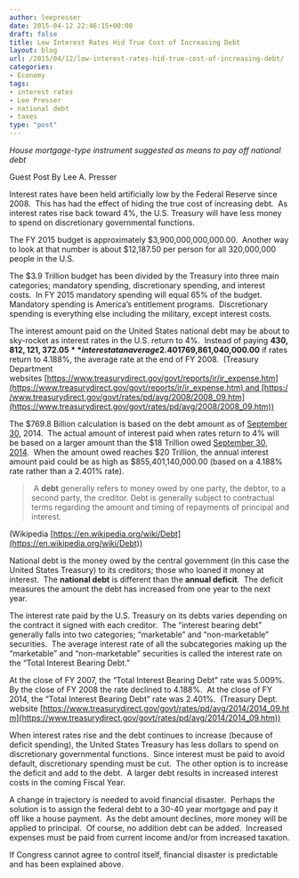 ```yaml
---
author: leepresser
date: 2015-04-12 22:46:15+00:00
draft: false
title: Low Interest Rates Hid True Cost of Increasing Debt
layout: blog
url: /2015/04/12/low-interest-rates-hid-true-cost-of-increasing-debt/
categories:
- Economy
tags:
- interest rates
- Lee Presser
- national debt
- taxes
type: "post"
---
```


_House mortgage-type instrument suggested as means to pay off national debt_

Guest Post By Lee A. Presser

Interest rates have been held artificially low by the Federal Reserve since 2008.  This has had the effect of hiding the true cost of increasing debt.  As interest rates rise back toward 4%, the U.S. Treasury will have less money to spend on discretionary governmental functions.

The FY 2015 budget is approximately $3,900,000,000,000.00.  Another way to look at that number is about $12,187.50 per person for all 320,000,000 people in the U.S.

The $3.9 Trillion budget has been divided by the Treasury into three main categories; mandatory spending, discretionary spending, and interest costs.  In FY 2015 mandatory spending will equal 65% of the budget.  Mandatory spending is America’s entitlement programs.  Discretionary spending is everything else including the military, except interest costs.

The interest amount paid on the United States national debt may be about to sky-rocket as interest rates in the U.S. return to 4%.  Instead of paying **$430,812,121,372.05** interest at an average 2.401% rate as the Treasury did in Fiscal Year (FY) 2014, the amount may soon grow to **$769,861,040,000.00** if rates return to 4.188%, the average rate at the end of FY 2008.  (Treasury Department websites [https://www.treasurydirect.gov/govt/reports/ir/ir_expense.htm](https://www.treasurydirect.gov/govt/reports/ir/ir_expense.htm) and [https://www.treasurydirect.gov/govt/rates/pd/avg/2008/2008_09.htm](https://www.treasurydirect.gov/govt/rates/pd/avg/2008/2008_09.htm))

The $769.8 Billion calculation is based on the debt amount as of [September 30](https://airmail.calendar/2015-09-30%2012:00:00%20CDT), 2014.  The actual amount of interest paid when rates return to 4% will be based on a larger amount than the $18 Trillion owed [September 30, 2014](https://airmail.calendar/2014-09-30%2012:00:00%20CDT).  When the amount owed reaches $20 Trillion, the annual interest amount paid could be as high as $855,401,140,000.00 (based on a 4.188% rate rather than a 2.401% rate).



>  A **debt** generally refers to money owed by one party, the debtor, to a second party, the creditor. Debt is generally subject to contractual terms regarding the amount and timing of repayments of principal and interest.

(Wikipedia [https://en.wikipedia.org/wiki/Debt](https://en.wikipedia.org/wiki/Debt))



National debt is the money owed by the central government (in this case the United States Treasury) to its creditors; those who loaned it money at interest.  The **national debt** is different than the **annual deficit**.  The deficit measures the amount the debt has increased from one year to the next year.

The interest rate paid by the U.S. Treasury on its debts varies depending on the contract it signed with each creditor.  The “interest bearing debt” generally falls into two categories; “marketable” and “non-marketable” securities.  The average interest rate of all the subcategories making up the “marketable” and “non-marketable” securities is called the interest rate on the “Total Interest Bearing Debt.”

At the close of FY 2007, the “Total Interest Bearing Debt” rate was 5.009%.  By the close of FY 2008 the rate declined to 4.188%.  At the close of FY 2014, the “Total Interest Bearing Debt” rate was 2.401%.  (Treasury Dept. website [https://www.treasurydirect.gov/govt/rates/pd/avg/2014/2014_09.htm](https://www.treasurydirect.gov/govt/rates/pd/avg/2014/2014_09.htm))



When interest rates rise and the debt continues to increase (because of deficit spending), the United States Treasury has less dollars to spend on discretionary governmental functions.  Since interest must be paid to avoid default, discretionary spending must be cut.  The other option is to increase the deficit and add to the debt.  A larger debt results in increased interest costs in the coming Fiscal Year.



A change in trajectory is needed to avoid financial disaster.  Perhaps the solution is to assign the federal debt to a 30-40 year mortgage and pay it off like a house payment.  As the debt amount declines, more money will be applied to principal.  Of course, no addition debt can be added.  Increased expenses must be paid from current income and/or from increased taxation.



If Congress cannot agree to control itself, financial disaster is predictable and has been explained above.
